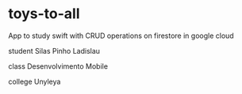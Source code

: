 # toys-to-all
App to study swift with CRUD operations on firestore in google cloud

student Silas Pinho Ladislau

class Desenvolvimento Mobile

college Unyleya
